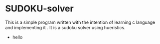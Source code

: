 # SUDOKU-solver

This is a simple program written with the intention of learning c language and implementing it . It is a sudoku solver using hueristics.


* hello
